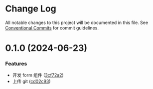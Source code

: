 # Change Log

All notable changes to this project will be documented in this file.
See [Conventional Commits](https://conventionalcommits.org) for commit guidelines.

# 0.1.0 (2024-06-23)

### Features

- 开发 form 组件 ([3cf72a2](https://github.com/WangXueLinA/dumi_document/commit/3cf72a2d4a550efeab36ed3774338e12f25e4c9c))
- 上传 git ([cd02c93](https://github.com/WangXueLinA/dumi_document/commit/cd02c93a2578edcb4a3d36b5c39e375f84d7cbe5))
